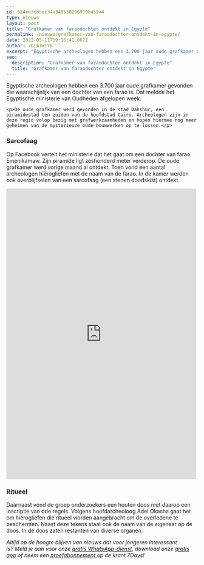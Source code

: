```yaml
---
id: 624ee3cb5ec34a348530296919ba59a4
type: nieuws
layout: post
title: "Grafkamer van faraodochter ontdekt in Egypte"
permalink: /nieuws/grafkamer-van-faraodochter-ontdekt-in-egypte/
date: 2022-05-11T19:16:41.067Z
author: 7biA1WiYB
excerpt: "Egyptische archeologen hebben een 3.700 jaar oude grafkamer gevonden die waarschijnlijk van een dochter van een farao is. Dat meldde het Egyptische ministerie van Oudheden afgelopen week.  "
seo:
  description: "Grafkamer van faraodochter ontdekt in Egypte"
  title: "Grafkamer van faraodochter ontdekt in Egypte"
---
```

Egyptische archeologen hebben een 3.700 jaar oude grafkamer gevonden die waarschijnlijk van een dochter van een farao is. Dat meldde het Egyptische ministerie van Oudheden afgelopen week.  

    <p>De oude grafkamer werd gevonden in de stad Dahshur, een piramidestad ten zuiden van de hoofdstad Caïro. Archeologen zijn in deze regio volop bezig met grafwerkzaamheden en hopen hiermee nog meer geheimen van de mysterieuze oude bouwwerken op te lossen.</p>
<h3>Sarcofaag</h3>
<p>Op Facebook vertelt het ministerie dat het gaat om een dochter van farao Emenikamaw. Zijn piramide ligt zeshonderd meter verderop. De oude grafkamer werd vorige maand al ontdekt. Toen vond een aantal archeologen hiërogliefen met de naam van de farao. In de kamer werden ook overblijfselen van een sarcofaag (een stenen doodskist) ontdekt.</p>
<p><iframe allowtransparency="true" scrolling="no" src="https://www.facebook.com/plugins/post.php?href=https%3A%2F%2Fwww.facebook.com%2Fpermalink.php%3Fstory_fbid%3D1410685848977061%26id%3D172009302844728&amp;width=500" width="500" height="765" frameborder="0"></iframe></p>
<h3>Ritueel</h3>
<p>Daarnaast vond de groep onderzoekers een houten doos met daarop een inscriptie van drie regels. Volgens hoofdarcheoloog Adel Okasha gaat het om hiërogliefen die ritueel worden aangebracht om de overledene te beschermen. Naast deze tekens staat ook de naam van de eigenaar op de doos. In de doos zaten restanten van diverse organen.</p>
<p><em>Altijd op de hoogte blijven van nieuws dat voor jongeren interessant is? Meld je aan voor onze </em><a href="https://7dagen.netlify.app/whatsapp"><em>gratis WhatsApp-dienst</em></a><em>, download onze </em><a href="https://7dagen.netlify.app/app"><em>gratis app</em></a><em> of neem een </em><a href="https://abonneren.sevendays.nl/abonneren/abonnementen/ae/artikel"><em>proefabonnement </em></a><em>op de krant 7Days!</em></p>  
